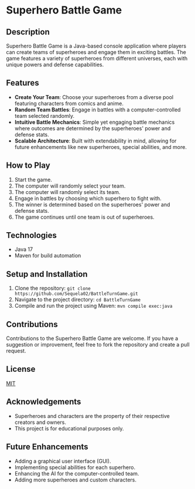 # Superhero Battle Game

## Description
Superhero Battle Game is a Java-based console application where players can create teams of superheroes and engage them in exciting battles. The game features a variety of superheroes from different universes, each with unique powers and defense capabilities.

## Features
- **Create Your Team**: Choose your superheroes from a diverse pool featuring characters from comics and anime.
- **Random Team Battles**: Engage in battles with a computer-controlled team selected randomly.
- **Intuitive Battle Mechanics**: Simple yet engaging battle mechanics where outcomes are determined by the superheroes' power and defense stats.
- **Scalable Architecture**: Built with extendability in mind, allowing for future enhancements like new superheroes, special abilities, and more.

## How to Play
1. Start the game.
2. The computer will randomly select your team.
3. The computer will randomly select its team.
4. Engage in battles by choosing which superhero to fight with.
5. The winner is determined based on the superheroes' power and defense stats.
6. The game continues until one team is out of superheroes.

## Technologies
- Java 17
- Maven for build automation

## Setup and Installation
1. Clone the repository: `git clone https://github.com/Sequela02/BattleTurnGame.git`
2. Navigate to the project directory: `cd BattleTurnGame`
3. Compile and run the project using Maven: `mvn compile exec:java`

## Contributions
Contributions to the Superhero Battle Game are welcome. If you have a suggestion or improvement, feel free to fork the repository and create a pull request.

## License
[MIT](https://choosealicense.com/licenses/mit/)

## Acknowledgements
- Superheroes and characters are the property of their respective creators and owners.
- This project is for educational purposes only.

## Future Enhancements
- Adding a graphical user interface (GUI).
- Implementing special abilities for each superhero.
- Enhancing the AI for the computer-controlled team.
- Adding more superheroes and custom characters.

